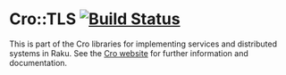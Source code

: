 # Cro::TLS [![Build Status](https://travis-ci.org/croservices/cro-tls.svg?branch=master)](https://travis-ci.org/croservices/cro-tls)

This is part of the Cro libraries for implementing services and distributed
systems in Raku. See the [Cro website](http://cro.services/) for further
information and documentation.
